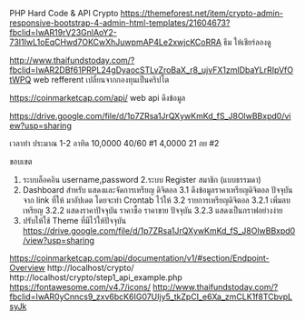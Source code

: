PHP Hard Code & API Crypto
https://themeforest.net/item/crypto-admin-responsive-bootstrap-4-admin-html-templates/21604673?fbclid=IwAR19rV23GnlAoY2-73I1IwL1oEqCHwd7OKCwXhJuwpmAP4Le2xwjcKCoRRA
ธีม ให้เชียร์ลองดู

http://www.thaifundstoday.com/?fbclid=IwAR2DBf61PRPL24gDyaocSTLvZroBaX_r8_ujvFX1zmIDbaYLrRIpVfOtWPQ
web refferent
เปลี่ยนจากกองทุนเป็นคริปโต

https://coinmarketcap.com/api/
web api ดึงข้อมูล

https://drive.google.com/file/d/1p7ZRsa1JrQXywKmKd_fS_J8OlwBBxpd0/view?usp=sharing

เวลาทำ ประมาณ 1-2 อาทิด
10,0000 40/60 
#1 4,0000 21 กย
#2

ขอบเขต
1. ระบบล็อคอิน username,password
2.ระบบ Register สมาชิก (แบบธรรมดา)
3. Dashboard สำหรับ แสดงและจัดการเหรียญ ดิจิตอล
   3.1 ดึงข้อมูลราคาเหรียญดิจิตอล ปัจจุบันจาก link ที่ให้ มาอัปเดต โดยจะทำ Crontab ไว้ให้
   3.2 รายการเหรียญดิจิตอล
   3.2.1 เพิ่มลบเหรียญ
   3.2.2 แสดงราคาปัจจุบัน ราคาซื้อ ราคาขาย ปัจจุบัน
   3.2.3 แสดงเป็นกราฟอย่างง่าย
4. ปรับให้ใช้ Theme ที่มีไว้ให้ปัจจุบัน https://drive.google.com/file/d/1p7ZRsa1JrQXywKmKd_fS_J8OlwBBxpd0/view?usp=sharing



https://coinmarketcap.com/api/documentation/v1/#section/Endpoint-Overview
http://localhost/crypto/
http://localhost/crypto/step1_api_example.php
https://fontawesome.com/v4.7/icons/
http://www.thaifundstoday.com/?fbclid=IwAR0yCnncs9_zxv6bcK6IG07UIjy5_tkZpCI_e6Xa_zmCLK1f8TCbvpLsyJk